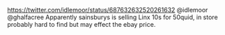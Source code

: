 https://twitter.com/idlemoor/status/687632632520261632 @idlemoor @ghalfacree Apparently sainsburys is selling Linx 10s for 50quid,  in store probably hard to find but may effect the ebay price.